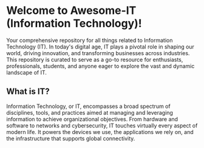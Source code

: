 <h1 style"color:red; text-align: center;">Welcome to Awesome-IT (Information Technology)!</h1>
Your comprehensive repository for all things related to Information Technology (IT). In today's digital age, IT plays a pivotal role in shaping our world, driving innovation, and transforming businesses across industries. This repository is curated to serve as a go-to resource for enthusiasts, professionals, students, and anyone eager to explore the vast and dynamic landscape of IT.

## What is IT?
Information Technology, or IT, encompasses a broad spectrum of disciplines, tools, and practices aimed at managing and leveraging information to achieve organizational objectives. From hardware and software to networks and cybersecurity, IT touches virtually every aspect of modern life. It powers the devices we use, the applications we rely on, and the infrastructure that supports global connectivity.

